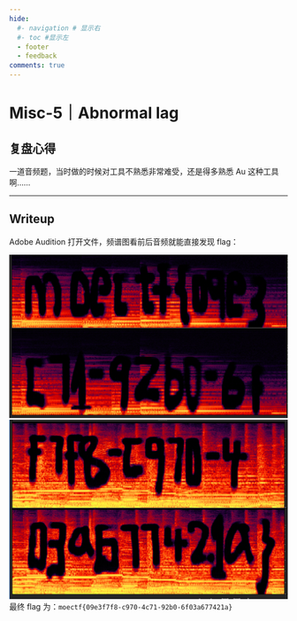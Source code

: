 ```yaml
---
hide:
  #- navigation # 显示右
  #- toc #显示左
  - footer
  - feedback
comments: true
---  
```

# Misc-5｜Abnormal lag

## 复盘心得

一道音频题，当时做的时候对工具不熟悉非常难受，还是得多熟悉 Au 这种工具啊……
***
## Writeup

Adobe Audition 打开文件，频谱图看前后音频就能直接发现 flag：

![](../../../../assets/Pasted%20image%2020241025194308.png)
![](../../../../assets/Pasted%20image%2020241025194349.png)
最终 flag 为：`moectf{09e3f7f8-c970-4c71-92b0-6f03a677421a}`